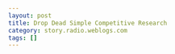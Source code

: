 ```yaml
---
layout: post
title: Drop Dead Simple Competitive Research
category: story.radio.weblogs.com
tags: []
---
```

<head>
<meta http-equiv="Content-Type" content="text/html; charset=UTF-8">
    <meta http-equiv="Expires" content="Mon, 01 Jan 1990 01:00:00 GMT">
    <title>Drop Dead Simple Competitive Research</title>
    <style type="text/css">
      body {
        margin-top: 0px;
        margin-left: 0px;
        margin-right: 0px;
        margin-bottom: 0px;
        }

      body, td, p {
        font-family: verdana, sans-serif;
        font-size: 90%;
        }

      h2 { 
        font-family: Verdana, Arial, Helvetica, sans-serif; font-size: 24px; font-weight: bold
        }
      .header {
        font-family: Verdana, Arial, Helvetica, sans-serif; font-size: 40px; font-weight: bold
        }
      .realsmall {
        font-family: Verdana, Arial, Helvetica, sans-serif; font-size: 9px;
        }
      .small {
        font-family: Verdana, Arial, Helvetica, sans-serif; font-size: 10px;
        }
      </style>
    </head>

| 

 |

| ![](http://radio.weblogs.com/0103807/images/trans60x60.gif)  
 | Last updated: 6/5/2002; 8:34:15 AM  
 | ![](http://radio.weblogs.com/0103807/images/trans60x60.gif) |

| ![](http://radio.weblogs.com/0103807/images/trans60x1.gif)  
 | 

<font size="+3"><b><a href="http://radio.weblogs.com/0103807/" style="color:black; text-decoration:none">The FuzzyBlog!</a></b></font>  
_Marketing 101. Consulting 101. PHP Consulting. Random geeky stuff. I Blog Therefore I Am._

<font size="+1"><b>Drop Dead Simple Competitive Research</b></font>

### <font face="Verdana,Geneva,Arial,Helvetica,Sans-Serif">Tackling Competitive Research When You're New to a Domain </font>

<font face="Verdana,Geneva,Arial,Helvetica,Sans-Serif">A company that I am working with just asked me to help out on their business plan's competitive section.  Here is a great technique for tackling competitive research when you need to do it in a hurry.  </font>

<font face="Verdana,Geneva,Arial,Helvetica,Sans-Serif"><strong>Problem</strong>: Your company is being compared to others and you need to figure out who else you might be compared to / find more appropriate companies to position yourself against.</font>

<font face="Verdana,Geneva,Arial,Helvetica,Sans-Serif"><strong>Solution</strong>: Follow these steps (it is this simple).</font>

## Begin with Known Competitors

<font face="Verdana,Geneva,Arial,Helvetica,Sans-Serif"><strong>Step 1</strong>: Start with a list of known competitors.  Everyone knows who at least <strong>1</strong> of their competitors is and that's the whole key.  Let's say that they are: </font>

- [<font face="Verdana,Geneva,Arial,Helvetica,Sans-Serif"><a href="http://www.quiver.com/">http://www.quiver.com/</a></font>](http://www.quiver.com/)
- [<font face="Verdana,Geneva,Arial,Helvetica,Sans-Serif"><a href="http://www.plumtree.com/">http://www.plumtree.com/</a></font>](http://www.plumtree.com/)
- [<font face="Verdana,Geneva,Arial,Helvetica,Sans-Serif"><a href="http://www.entopia.com/">http://www.entopia.com/</a></font>](http://www.entopia.com/)<font face="Verdana,Geneva,Arial,Helvetica,Sans-Serif"> </font>
- [<font face="Verdana,Geneva,Arial,Helvetica,Sans-Serif"><a href="http://www.epicentric.com/">http://www.epicentric.com/</a></font>](http://www.epicentric.com/)

**Step 2** : Go to Yahoo and plug each of these into the search field on the home page.&nbsp; For example: "Plumtree".&nbsp;

![](http://www.fuzzygroup.com/images/competitiveresearch01.gif)

See Where it says: "More Sites About: ...".&nbsp; This is the Yahoo category which groups all "vendors" together.

What this is going to return is a page like that shown below.&nbsp; [Here's the link too](http://srd.yahoo.com/srctg/27839206/Plumtree/1/6/*http://dir.yahoo.com/Business_and_Economy/Business_to_Business/Communications_and_Networking/Internet_and_World_Wide_Web/Application_Service_Providers__ASPs_/Corporate_Portals/).

![](http://www.fuzzygroup.com/images/images2.gif)

If you look at where "Here" is pointing, this is the Yahoo category for that "type" of company.&nbsp; If we go to it then we'll see this:

&nbsp;

&nbsp;

&nbsp;

  
  

<script language="JavaScript" type="text/javascript"><!--
	var imageUrl = "http://subhonker6.userland.com/weblogStats/count.gif";
	var imageTag = "<img src=\"" + imageUrl + "?group=radio1&usernum=103807&referer=" + escape (document.referrer) + "\" height=\"1\" width=\"1\">";
	document.write (imageTag);
	//--></script>

 | ![](http://radio.weblogs.com/0103807/images/trans60x1.gif)  
 |
| ![](http://radio.weblogs.com/0103807/images/trans60x60.gif)  
 | Copyright 2002 © The FuzzyStuff  
 | ![](http://radio.weblogs.com/0103807/images/trans60x60.gif)  
 |

